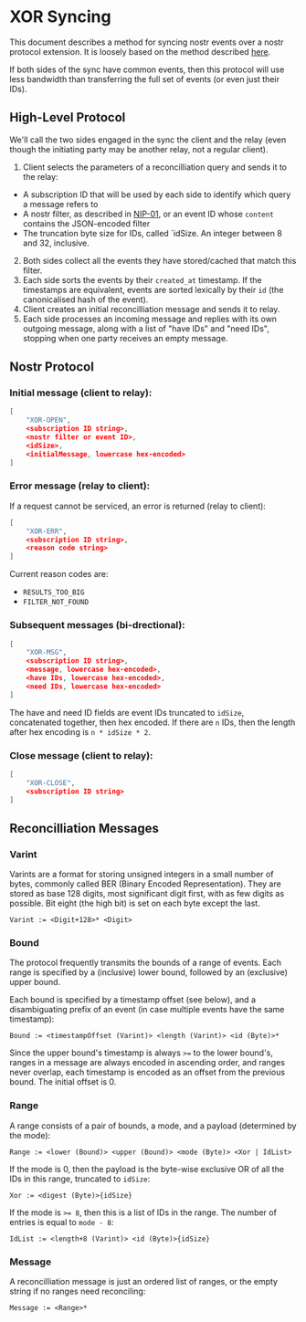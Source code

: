 # XOR Syncing

This document describes a method for syncing nostr events over a nostr protocol extension. It is loosely based on the method described [here](https://github.com/AljoschaMeyer/set-reconciliation).

If both sides of the sync have common events, then this protocol will use less bandwidth than transferring the full set of events (or even just their IDs).

## High-Level Protocol

We'll call the two sides engaged in the sync the client and the relay (even though the initiating party may be another relay, not a regular client).

1. Client selects the parameters of a reconcilliation query and sends it to the relay:
  * A subscription ID that will be used by each side to identify which query a message refers to
  * A nostr filter, as described in [NIP-01](https://github.com/nostr-protocol/nips/blob/master/01.md), or an event ID whose `content` contains the JSON-encoded filter
  * The truncation byte size for IDs, called `idSize. An integer between 8 and 32, inclusive.
2. Both sides collect all the events they have stored/cached that match this filter.
3. Each side sorts the events by their `created_at` timestamp. If the timestamps are equivalent, events are sorted lexically by their `id` (the canonicalised hash of the event). 
4. Client creates an initial reconcilliation message and sends it to relay.
5. Each side processes an incoming message and replies with its own outgoing message, along with a list of "have IDs" and "need IDs", stopping when one party receives an empty message.

## Nostr Protocol

### Initial message (client to relay):

```json
[
    "XOR-OPEN",
    <subscription ID string>,
    <nostr filter or event ID>,
    <idSize>,
    <initialMessage, lowercase hex-encoded>
]
```

### Error message (relay to client):

If a request cannot be serviced, an error is returned (relay to client):

```json
[
    "XOR-ERR",
    <subscription ID string>,
    <reason code string>
]
```

Current reason codes are:

* `RESULTS_TOO_BIG`
* `FILTER_NOT_FOUND`

### Subsequent messages (bi-drectional):

```json
[
    "XOR-MSG",
    <subscription ID string>,
    <message, lowercase hex-encoded>,
    <have IDs, lowercase hex-encoded>,
    <need IDs, lowercase hex-encoded>
]
```

The have and need ID fields are event IDs truncated to `idSize`, concatenated together, then hex encoded. If there are `n` IDs, then the length after hex encoding is `n * idSize * 2`.

### Close message (client to relay):

```json
[
    "XOR-CLOSE",
    <subscription ID string>
]
```


## Reconcilliation Messages

### Varint

Varints are a format for storing unsigned integers in a small number of bytes, commonly called BER (Binary Encoded Representation). They are stored as base 128 digits, most significant digit first, with as few digits as possible. Bit eight (the high bit) is set on each byte except the last.

    Varint := <Digit+128>* <Digit>

### Bound

The protocol frequently transmits the bounds of a range of events. Each range is specified by a (inclusive) lower bound, followed by an (exclusive) upper bound.

Each bound is specified by a timestamp offset (see below), and a disambiguating prefix of an event (in case multiple events have the same timestamp):

    Bound := <timestampOffset (Varint)> <length (Varint)> <id (Byte)>*

Since the upper bound's timestamp is always `>=` to the lower bound's, ranges in a message are always encoded in ascending order, and ranges never overlap, each timestamp is encoded as an offset from the previous bound. The initial offset is 0.

### Range

A range consists of a pair of bounds, a mode, and a payload (determined by the mode):

    Range := <lower (Bound)> <upper (Bound)> <mode (Byte)> <Xor | IdList>

If the mode is 0, then the payload is the byte-wise exclusive OR of all the IDs in this range, truncated to `idSize`:

    Xor := <digest (Byte)>{idSize}

If the mode is `>= 8`, then this is a list of IDs in the range. The number of entries is equal to `mode - 8`:

    IdList := <length+8 (Varint)> <id (Byte)>{idSize}

### Message

A reconcilliation message is just an ordered list of ranges, or the empty string if no ranges need reconciling:

    Message := <Range>*
